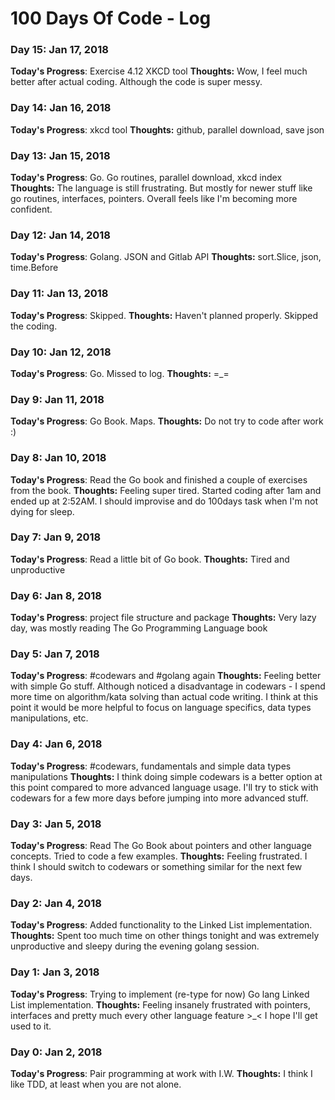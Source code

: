 # 100 Days Of Code - Log

### Day 15: Jan 17, 2018
**Today's Progress**: Exercise 4.12 XKCD tool
**Thoughts:** Wow, I feel much better after actual coding. Although the code is super messy.

### Day 14: Jan 16, 2018
**Today's Progress**: xkcd tool
**Thoughts:** github, parallel download, save json

### Day 13: Jan 15, 2018
**Today's Progress**: Go. Go routines, parallel download, xkcd index
**Thoughts:** The language is still frustrating. But mostly for newer stuff like go routines, interfaces, pointers. Overall feels like I'm becoming more confident.

### Day 12: Jan 14, 2018
**Today's Progress**: Golang. JSON and Gitlab API
**Thoughts:** sort.Slice, json, time.Before

### Day 11: Jan 13, 2018
**Today's Progress**: Skipped.
**Thoughts:** Haven't planned properly. Skipped the coding.

### Day 10: Jan 12, 2018
**Today's Progress**: Go. Missed to log.
**Thoughts:** =_=

### Day 9: Jan 11, 2018
**Today's Progress**: Go Book. Maps.
**Thoughts:** Do not try to code after work :)

### Day 8: Jan 10, 2018
**Today's Progress**: Read the Go book and finished a couple of exercises from the book.
**Thoughts:** Feeling super tired. Started coding after 1am and ended up at 2:52AM. I should improvise and do 100days task when I'm not dying for sleep.

### Day 7: Jan 9, 2018
**Today's Progress**: Read a little bit of Go book.
**Thoughts:** Tired and unproductive

### Day 6: Jan 8, 2018
**Today's Progress**: project file structure and package
**Thoughts:** Very lazy day, was mostly reading The Go Programming Language book

### Day 5: Jan 7, 2018
**Today's Progress**: #codewars and #golang again
**Thoughts:** Feeling better with simple Go stuff. Although noticed a disadvantage in codewars - I spend more time on algorithm/kata solving than actual code writing. I think at this point it would be more helpful to focus on language specifics, data types manipulations, etc.

### Day 4: Jan 6, 2018
**Today's Progress**: #codewars, fundamentals and simple data types manipulations
**Thoughts:** I think doing simple codewars is a better option at this point compared to more advanced language usage. I'll try to stick with codewars for a few more days before jumping into more advanced stuff.

### Day 3: Jan 5, 2018
**Today's Progress**: Read The Go Book about pointers and other language concepts. Tried to code a few examples.
**Thoughts:** Feeling frustrated. I think I should switch to codewars or something similar for the next few days.

### Day 2: Jan 4, 2018
**Today's Progress**: Added functionality to the Linked List implementation.
**Thoughts:** Spent too much time on other things tonight and was extremely unproductive and sleepy during the evening golang session.

### Day 1: Jan 3, 2018
**Today's Progress**: Trying to implement (re-type for now) Go lang Linked List implementation.
**Thoughts:** Feeling insanely frustrated with pointers, interfaces and pretty much every other language feature >_< I hope I'll get used to it.

### Day 0: Jan 2, 2018
**Today's Progress**: Pair programming at work with I.W.
**Thoughts:** I think I like TDD, at least when you are not alone.
